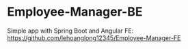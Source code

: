 # Employee-Manager-BE
Simple app with Spring Boot and Angular
FE: https://github.com/lehoanglong12345/Employee-Manager-FE
